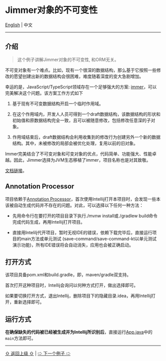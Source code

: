 # Jimmer对象的不可变性

[English](./) | 中文

---

## 介绍

> 这个例子讲解Jimmer对象的不可变性, 和ORM无关。

不可变对象有一个难点。比如，现有一个很深的数据结构，那么基于它按照一些修改的愿望创建出新的数据结构会很困难，难度随着深度的变大急剧增加。

幸运的是，JavaScript/TypeScript领域存在一个足够强大的方案: [immer](https://github.com/immerjs/immer)，可以完美解决这个问题。该方案工作方式如下

1.  基于现有不可变数据结构开启一个临时作用域。

2.  在这个作用域内，开发人人员可得到一个draft数据结构，该数据结构的形状和初始值和原数据结构完全一致，且可以被随意修改，包括修改任意深的子对象。

3.  作用域结束后，draft数据结构会利用收集到的修改行为创建另外一个新的数据结构。其中，未被修改的局部会被优化处理，复用以前的旧对象。

Immer完美结合了不可变对象和可变对象的优点，代码简单、功能强大、性能卓越。因此，Jimmer选择为JVM生态移植了immer，项目名称也是对其致敬。

[文档链接](https://babyfish-ct.gitee.io/jimmer-doc/docs/object/immutable/)。

## Annotation Processor

项目依赖于[Annotation Processor](https://www.jetbrains.com/help/idea/annotation-processors-support.html)，首次使用Intellij打开本项目时，会发现一些本该被自动生成代码并不存在的问题。对此，可以选择以下任何一种方法：
 
-   先用命令行在要打开的项目目录下执行./mvnw install或./gradlew build命令完成代码生成，再用Intellij打开项目。
 
-   直接用Intelilj代开项目，暂时无视IDE的错误，依赖下载完毕后，直接运行项目的main方法或单元测试 (save-command/save-command-kt以单元测试演示功能)，所有IDE错误将会自动消失，应用也会被正确启动。

## 打开方式

该项目具备pom.xml和build.gradle，即，maven/gradle双支持。

首次打开这种项目时，Intellij会询问以何种方式打开，做出选择即可。

如果要切换打开方式，退出Intellij，删除项目下的隐藏目录.idea，再用Intellij打开，重新选择即可。

## 运行方式

**在确保缺失的代码被已经被生成并为Intellij所识别后**，直接运行[App.java](./src/main/java/org/babyfish/jimmer/example/core/App.java)中的`main`方法即可。

---

[⇧ 返回上级 ⇧](../) | [⇨ 下一个例子 ⇨](../jimmer-sql/)
